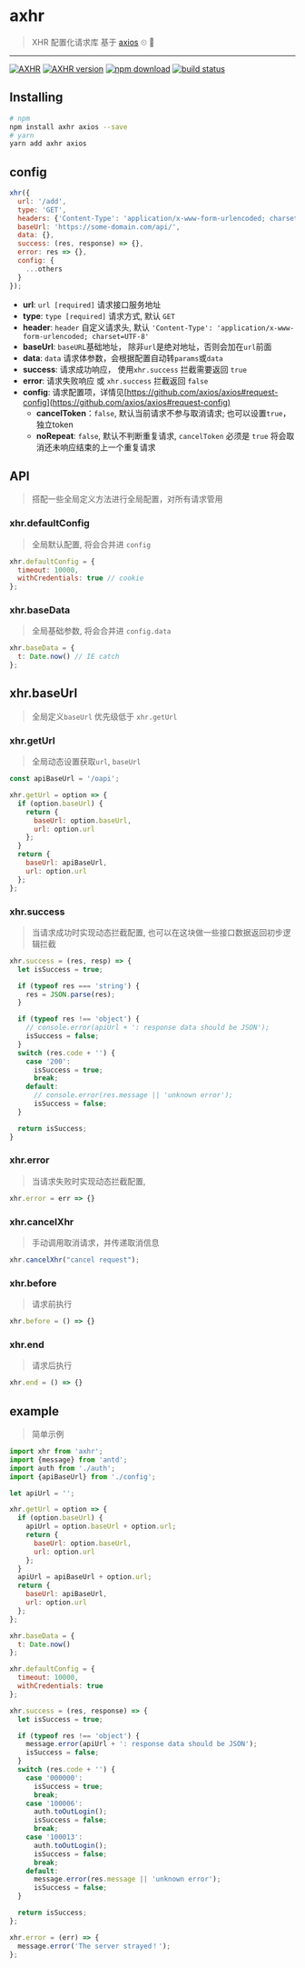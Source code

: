 # axhr

> XHR 配置化请求库 基于 [axios](https://github.com/axios/axios) ⏲ 🚀

---

[![AXHR][axhr-img]][axhr-url]
[![AXHR version][npm-img]][npm-url]
[![npm download][download-img]][download-url]
[![build status][travis-img]][travis-url]

[axhr-url]: https://github.com/FireLeafone/axhr
[axhr-img]: https://img.shields.io/badge/axhr-coding-green.svg
[npm-url]: https://www.npmjs.com/package/axhr
[npm-img]: https://img.shields.io/npm/v/axhr.svg
[download-url]: https://www.npmjs.com/package/axhr
[download-img]: https://img.shields.io/npm/dm/axhr.svg
[travis-url]: https://travis-ci.org/FireLeafone/axhr
[travis-img]: https://travis-ci.org/FireLeafone/axhr.svg?branch=master

## Installing

```bash
# npm
npm install axhr axios --save
# yarn
yarn add axhr axios
```

## config

```js
xhr({
  url: '/add',
  type: 'GET',
  headers: {'Content-Type': 'application/x-www-form-urlencoded; charset=UTF-8'},
  baseUrl: 'https://some-domain.com/api/',
  data: {},
  success: (res, response) => {},
  error: res => {},
  config: {
    ...others
  }
});

```

- **url**: `url [required]` 请求接口服务地址
- **type**: `type [required]` 请求方式, 默认 `GET`
- **header**: `header` 自定义请求头, 默认 `'Content-Type': 'application/x-www-form-urlencoded; charset=UTF-8'`
- **baseUrl**: `baseURL`基础地址， 除非`url`是绝对地址，否则会加在`url`前面
- **data**: `data` 请求体参数，会根据配置自动转`params`或`data`
- **success**: 请求成功响应， 使用`xhr.success` 拦截需要返回 `true`
- **error**: 请求失败响应 或 `xhr.success` 拦截返回 `false`
- **config**: 请求配置项，详情见[https://github.com/axios/axios#request-config](https://github.com/axios/axios#request-config)
  - **cancelToken**：`false`, 默认当前请求不参与取消请求; 也可以设置`true`，独立token
  - **noRepeat**: `false`, 默认不判断重复请求, `cancelToken` 必须是 `true` 将会取消还未响应结束的上一个重复请求

## API

> 搭配一些全局定义方法进行全局配置，对所有请求管用

### xhr.defaultConfig

> 全局默认配置, 将会合并进 `config`

```js
xhr.defaultConfig = {
  timeout: 10000,
  withCredentials: true // cookie
};
```

### xhr.baseData

> 全局基础参数, 将会合并进 `config.data`

```js
xhr.baseData = {
  t: Date.now() // IE catch
};
```

## xhr.baseUrl

> 全局定义`baseUrl` 优先级低于 `xhr.getUrl`

### xhr.getUrl

> 全局动态设置获取`url`, `baseUrl`

```js
const apiBaseUrl = '/oapi';

xhr.getUrl = option => {
  if (option.baseUrl) {
    return {
      baseUrl: option.baseUrl,
      url: option.url
    };
  }
  return {
    baseUrl: apiBaseUrl,
    url: option.url
  };
};
```

### xhr.success

> 当请求成功时实现动态拦截配置, 也可以在这块做一些接口数据返回初步逻辑拦截

```js
xhr.success = (res, resp) => {
  let isSuccess = true;

  if (typeof res === 'string') {
    res = JSON.parse(res);
  }

  if (typeof res !== 'object') {
    // console.error(apiUrl + ': response data should be JSON');
    isSuccess = false;
  }
  switch (res.code + '') {
    case '200':
      isSuccess = true;
      break;
    default:
      // console.error(res.message || 'unknown error');
      isSuccess = false;
  }

  return isSuccess;
}
```

### xhr.error

> 当请求失败时实现动态拦截配置,

```js
xhr.error = err => {}
```

### xhr.cancelXhr

> 手动调用取消请求，并传递取消信息

```js
xhr.cancelXhr("cancel request");
```

### xhr.before

> 请求前执行

```js
xhr.before = () => {}
```

### xhr.end

> 请求后执行

```js
xhr.end = () => {}
```

## example

> 简单示例

```js
import xhr from 'axhr';
import {message} from 'antd';
import auth from './auth';
import {apiBaseUrl} from './config';

let apiUrl = '';

xhr.getUrl = option => {
  if (option.baseUrl) {
    apiUrl = option.baseUrl + option.url;
    return {
      baseUrl: option.baseUrl,
      url: option.url
    };
  }
  apiUrl = apiBaseUrl + option.url;
  return {
    baseUrl: apiBaseUrl,
    url: option.url
  };
};

xhr.baseData = {
  t: Date.now()
};

xhr.defaultConfig = {
  timeout: 10000,
  withCredentials: true
};

xhr.success = (res, response) => {
  let isSuccess = true;

  if (typeof res !== 'object') {
    message.error(apiUrl + ': response data should be JSON');
    isSuccess = false;
  }
  switch (res.code + '') {
    case '000000':
      isSuccess = true;
      break;
    case '100006':
      auth.toOutLogin();
      isSuccess = false;
      break;
    case '100013':
      auth.toOutLogin();
      isSuccess = false;
      break;
    default:
      message.error(res.message || 'unknown error');
      isSuccess = false;
  }

  return isSuccess;
};

xhr.error = (err) => {
  message.error('The server strayed！');
};
```
